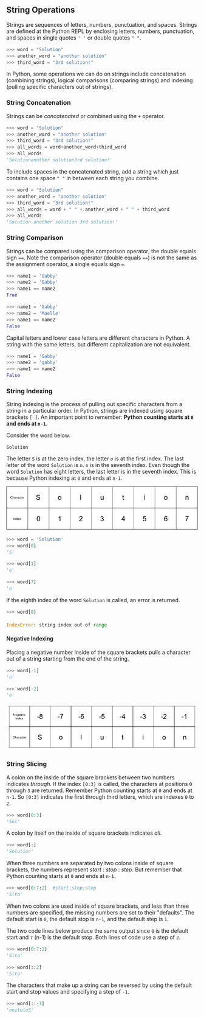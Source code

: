 
## String Operations
Strings are sequences of letters, numbers, punctuation, and spaces. Strings are defined at the Python REPL by enclosing letters, numbers, punctuation, and spaces in single quotes ```' '``` or double quotes ```" "```. 

```python
>>> word = "Solution"
>>> another_word = "another solution"
>>> third_word = "3rd solution!"
```

In Python, some operations we can do on strings include concatenation (combining strings), logical comparisons (comparing strings) and indexing (pulling specific characters out of strings).
### String Concatenation
Strings can be _concatenated_ or combined using the ```+``` operator.

```python
>>> word = "Solution"
>>> another_word = "another solution"
>>> third_word = "3rd solution!"
>>> all_words = word+another_word+third_word
>>> all_words
'Solutionanother solution3rd solution!'
```

To include spaces in the concatenated string, add a string which just contains one space ```" "``` in between each string you combine.

```python
>>> word = "Solution"
>>> another_word = "another solution"
>>> third_word = "3rd solution!"
>>> all_words = word + " " + another_word + " " + third_word
>>> all_words
'Solution another solution 3rd solution!'
```
### String Comparison
Strings can be compared using the comparison operator; the double equals sign ```==```. Note the comparison operator (double equals ```==```) is not the same as the assignment operator, a single equals sign ```=```.

```python
>>> name1 = 'Gabby'
>>> name2 = 'Gabby'
>>> name1 == name2
True
```

```python
>>> name1 = 'Gabby'
>>> name2 = 'Maelle'
>>> name1 == name2
False
```

Capital letters and lower case letters are different characters in Python. A string with the same letters, but different capitalization are not equivalent.

```python
>>> name1 = 'Gabby'
>>> name2 = 'gabby'
>>> name1 == name2
False
```
### String Indexing

String indexing is the process of pulling out specific characters from a string in a particular order. In Python, strings are indexed using square brackets ```[ ]```. An important point to remember: **Python counting starts at ```0``` and ends at ```n-1```**. 

Consider the word below.

```text
Solution
```

The letter ```S``` is at the zero index, the letter ```o``` is at the first index. The last letter of the word ```Solution``` is ```n```. ```n``` is in the seventh index. Even though the word ```Solution``` has eight letters, the last letter is in the seventh index. This is because Python indexing at ```0``` and ends at ```n-1```.

![String index assignments](images/string_indexing.png)
```python
>>> word = 'Solution'
>>> word[0]
'S'
```
```python
>>> word[1]
'o'
```
```python
>>> word[7]
'n'
```
If the eighth index of the word ```Solution``` is called, an error is returned.

```python
>>> word[8]

IndexError: string index out of range
```
#### Negative Indexing


Placing a negative number inside of the square brackets pulls a character out of a string starting from the end of the string.

```python
>>> word[-1]
'n'
```

```python
>>> word[-2]
'o'
```

![Negative string index assignments](images/reverse_string_indexing.png)
### String Slicing

A colon on the inside of the square brackets between two numbers indicates _through_. If the index ```[0:3]``` is called, the characters at positions ```0``` through ```3``` are returned. Remember Python counting starts at ```0``` and ends at ```n-1```. So ```[0:3]``` indicates the first through third letters, which are indexes ```0``` to ```2```.

```python
>>> word[0:3]
'Sol'
```
A colon by itself on the inside of square brackets indicates _all_.

```python
>>> word[:]
'Solution'
```
When three numbers are separated by two colons inside of square brackets, the numbers represent _start_ : _stop_ : _step_. But remember that Python counting starts at ```0``` and ends at ```n-1```. 

```python
>>> word[0:7:2]  #start:stop:step
'Slto'
```
When two colons are used inside of square brackets, and less than three numbers are specified, the missing numbers are set to their "defaults". The default start is ```0```, the default stop is ```n-1```, and the default step is ```1```. 

The two code lines below produce the same output since ```0``` is the default start and ```7``` (n-1) is the default stop. Both lines of code use a step of ```2```.

```python
>>> word[0:7:2]
'Slto'
```

```python
>>> word[::2]
'Slto'
```

The characters that make up a string can be reversed by using the default start and stop values and specifying a step of ```-1```.

```python
>>> word[::-1]
'noituloS'
```
 

